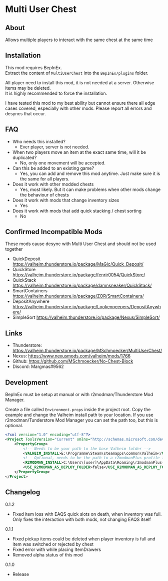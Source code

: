 # Multi User Chest


## About
Allows multiple players to interact with the same chest at the same time


## Installation
This mod requires BepInEx.\
Extract the content of `MultiUserChest` into the `BepInEx/plugins` folder.

All player need to install this mod, it is not needed at a server. Otherwise items may be deleted.\
It is highly recommended to force the installation.

I have tested this mod to my best ability but cannot ensure there all edge cases covered, especially with other mods.
Please report all errors and desyncs that occur.


## FAQ
- Who needs this installed?
  - Ever player, server is not needed.
- When two players move an item at the exact same time, will it be duplicated?
  - No, only one movement will be accepted.
- Can this be added to an existing game?
  - Yes, you can add and remove this mod anytime. Just make sure it is the same for all players.
- Does it work with other modded chests
  - Yes, most likely. But it can make problems when other mods change the behaviour of chests
- Does it work with mods that change inventory sizes
  - Yes
- Does it work with mods that add quick stacking / chest sorting
  - No

## Confirmed Incompatible Mods
These mods cause desync with Multi User Chest and should not be used together
- QuickDeposit https://valheim.thunderstore.io/package/MaGic/Quick_Deposit/
- QuickStore https://valheim.thunderstore.io/package/fenrir0054/QuickStore/
- QuickStack https://valheim.thunderstore.io/package/damnsneaker/QuickStack/
- SmartContainers https://valheim.thunderstore.io/package/ZOR/SmartContainers/
- DepositAnywhere https://valheim.thunderstore.io/package/Lookenpeepers/DepositAnywhere/
- SimpleSort https://valheim.thunderstore.io/package/Nexus/SimpleSort/


## Links
- Thunderstore: https://valheim.thunderstore.io/package/MSchmoecker/MultiUserChest/
- Nexus: https://www.nexusmods.com/valheim/mods/1766
- Github: https://github.com/MSchmoecker/No-Chest-Block
- Discord: Margmas#9562


## Development
BepInEx must be setup at manual or with r2modman/Thunderstore Mod Manager.

Create a file called `Environment.props` inside the project root.
Copy the example and change the Valheim install path to your location.
If you use r2modman/Tunderstore Mod Manager you can set the path too, but this is optional.

```xml
<?xml version="1.0" encoding="utf-8"?>
<Project ToolsVersion="Current" xmlns="http://schemas.microsoft.com/developer/msbuild/2003">
    <PropertyGroup>
        <!-- Needs to be your path to the base Valheim folder -->
        <VALHEIM_INSTALL>E:\Programme\Steam\steamapps\common\Valheim</VALHEIM_INSTALL>
        <!-- Optional, needs to be the path to a r2modmanPlus profile folder -->
        <R2MODMAN_INSTALL>C:\Users\[user]\AppData\Roaming\r2modmanPlus-local\Valheim\profiles\Develop</R2MODMAN_INSTALL>
        <USE_R2MODMAN_AS_DEPLOY_FOLDER>false</USE_R2MODMAN_AS_DEPLOY_FOLDER>
    </PropertyGroup>
</Project>
```

## Changelog
0.1.2
- Fixed item loss with EAQS quick slots on death, when inventory was full. Only fixes the interaction with both mods, not changing EAQS itself

0.1.1
- Fixed pickup items could be deleted when player inventory is full and item was switched or rejected by chest
- Fixed error with while placing ItemDrawers
- Removed alpha status of this mod

0.1.0
- Release
